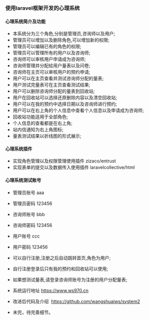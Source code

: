 ### 使用laravel框架开发的心理系统

#### 心理系统简介及功能
* 本系统分为三个角色,分别是管理员,咨询师以及用户;
* 管理员可以增加以及删除角色,可以增加新的权限;
* 管理员可以编辑已有的角色的权限;
* 管理员可以管理所有的用户以及咨询师;
* 咨询师可以审核用户申请成为咨询师;
* 咨询师管理并分配给用户量表以及问卷;
* 咨询师在主页可以审核用户的预约申请;
* 用户可以在主页查看并测试咨询师分配的量表;
* 用户测试完量表可在主页查看测试结果;
* 用户可以删除咨询师分配的量表到回收站;
* 用户在回收站可以选择还原删除内容以及清空回收站;
* 用户可以在我的预约中选择日期以及咨询师进行预约;
* 用户可以在右上角的个人信息中查看个人信息以及申请成为咨询师;
* 回收站功能适用于全部角色;
* 个人信息的查看都是在右上角;
* 站内信通知为右上角图标;
* 量表测试结果以折线图的形式展示;

#### 心理系统插件
* 实现角色管理以及权限管理使用插件 zizaco/entrust
* 实现表单的提交以及数据传入使用插件 laravelcollective/html

#### 心理系统测试账号
* 管理员账号 aaa
* 管理员密码 123456
* 咨询师账号 bbb
* 咨询师密码 123456
* 用户账号 ccc
* 用户密码 123456
* 可以自行注册,注册之后自动跳转首页,角色为用户;
* 自行注册登录后只有我的预约和回收站可以使用;
* 如果想测试量表,请登录咨询师账号为注册的用户分配量表;
* 系统运行地址 https://www.ws970.cn

* 改进后代码及介绍  https://github.com/wangshuaiws/system2

* 未完，待完善细节。
